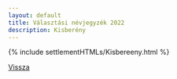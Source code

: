 ```yaml
---
layout: default
title: Választási névjegyzék 2022
description: Kisberény
---
```


{% include settlementHTMLs/Kisbereeny.html %}

[Vissza](../)